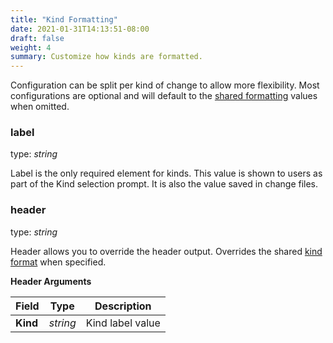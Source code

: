 ```yaml
---
title: "Kind Formatting"
date: 2021-01-31T14:13:51-08:00
draft: false
weight: 4
summary: Customize how kinds are formatted.
---
```


Configuration can be split per kind of change to allow more flexibility.
Most configurations are optional and will default to the
[shared formatting](/config/shared-formatting) values when omitted.

### label
type: _string_

Label is the only required element for kinds.
This value is shown to users as part of the Kind selection prompt.
It is also the value saved in change files.

### header
type: _string_

Header allows you to override the header output.
Overrides the shared [kind format](/config/shared-formatting#kindformat) when specified.

**Header Arguments**

| Field | Type | Description |
| --- | --- | --- |
| **Kind** | _string_ | Kind label value |
